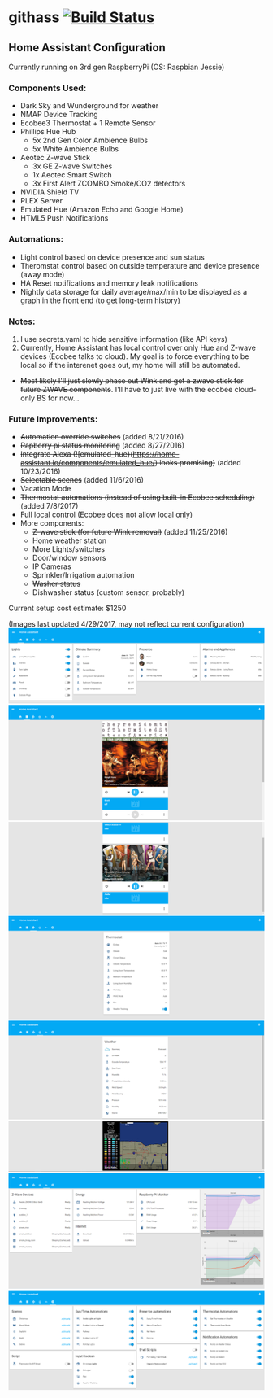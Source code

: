 # githass [![Build Status](https://travis-ci.org/fronzbot/githass.svg?branch=master)](https://travis-ci.org/fronzbot/githass)
## Home Assistant Configuration
Currently running on 3rd gen RaspberryPi (OS: Raspbian Jessie)

### Components Used:
- Dark Sky and Wunderground for weather
- NMAP Device Tracking
- Ecobee3 Thermostat + 1 Remote Sensor
- Phillips Hue Hub
  -  5x 2nd Gen Color Ambience Bulbs
  -  5x White Ambience Bulbs
- Aeotec Z-wave Stick
  -  3x GE Z-wave Switches
  -  1x Aeotec Smart Switch 
  -  3x First Alert ZCOMBO Smoke/CO2 detectors
- NVIDIA Shield TV
- PLEX Server
- Emulated Hue (Amazon Echo and Google Home)
- HTML5 Push Notifications

### Automations:
- Light control based on device presence and sun status
- Theromstat control based on outside temperature and device presence (away mode)
- HA Reset notifications and memory leak notifications
- Nightly data storage for daily average/max/min to be displayed as a graph in the front end (to get long-term history)

### Notes:
1. I use secrets.yaml to hide sensitive information (like API keys)
2. Currently, Home Assistant has local control over only Hue and Z-wave devices (Ecobee talks to cloud).  My goal is to force everything to be local so if the interenet goes out, my home will still be automated.
  * ~~Most likely I'll just slowly phase out Wink and get a zwave stick for future ZWAVE components~~.  I'll have to just live with the ecobee cloud-only BS for now...
 
### Future Improvements:
- ~~Automation override switches~~ (added 8/21/2016)
- ~~Rapberry pi status monitoring~~ (added 8/27/2016)
- ~~Integrate Alexa (![emulated_hue}(https://home-assistant.io/components/emulated_hue/) looks promising)~~ (added 10/23/2016)
- ~~Selectable scenes~~ (added 11/6/2016)
- Vacation Mode
- ~~Thermostat automations (instead of using built-in Ecobee scheduling)~~ (added 7/8/2017)
- Full local control (Ecobee does not allow local only)
- More components:
  - ~~Z-wave stick (for future Wink removal)~~ (added 11/25/2016)
  - Home weather station
  - More Lights/switches
  - Door/window sensors
  - IP Cameras
  - Sprinkler/Irrigation automation
  - ~~Washer status~~
  - Dishwasher status (custom sensor, probably)
  
Current setup cost estimate: $1250

(Images last updated 4/29/2017, may not reflect current configuration)
![](https://github.com/fronzbot/githass/blob/master/images/ha_home_page.png)
![](https://github.com/fronzbot/githass/blob/master/images/ha_media.png)
![](https://github.com/fronzbot/githass/blob/master/images/ha_media2.png)
![](https://github.com/fronzbot/githass/blob/master/images/ha_thermostat.png)
![](https://github.com/fronzbot/githass/blob/master/images/ha_weather1.png)
![](https://github.com/fronzbot/githass/blob/master/images/ha_weather2.png)
![](https://github.com/fronzbot/githass/blob/master/images/ha_stats.png)
![](https://github.com/fronzbot/githass/blob/master/images/ha_override.png)
